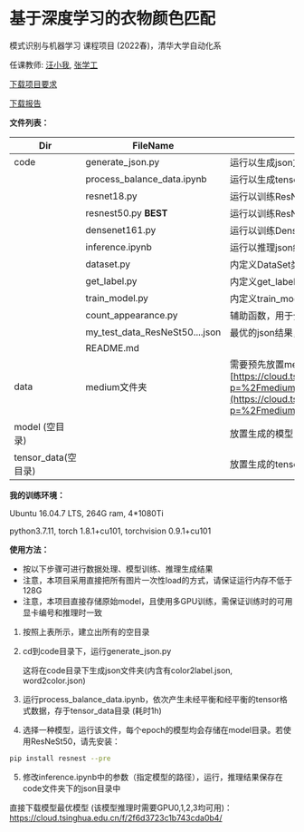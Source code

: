 # 基于深度学习的衣物颜色匹配

模式识别与机器学习 课程项目 (2022春)，清华大学自动化系

任课教师: [汪小我](https://scholar.google.com/citations?user=r0KzDh8AAAAJ&hl=en-US), [张学工](https://scholar.google.com/citations?user=o2ZRDe4AAAAJ&hl=en-US)

[下载项目要求](./requirement_zh-CN.pdf)

[下载报告](./report_zh-CN.pdf)

**文件列表：**

| Dir                 | FileName                       | Description                                                                                                                                                                                           |
| ------------------- | ------------------------------ | ----------------------------------------------------------------------------------------------------------------------------------------------------------------------------------------------------- |
| code                | generate_json.py               | 运行以生成json文件夹和两个辅助json文件                                                                                                                                                                |
|                     | process_balance_data.ipynb     | 运行以生成tensor格式的数据                                                                                                                                                                            |
|                     | resnet18.py                    | 运行以训练ResNet18模型                                                                                                                                                                                |
|                     | resnest50.py      **BEST**     | 运行以训练ResNeSt50模型                                                                                                                                                                               |
|                     | densenet161.py                 | 运行以训练DenseNet161模型                                                                                                                                                                             |
|                     | inference.ipynb                | 运行以推理json结果，存于本目录json文件夹                                                                                                                                                              |
|                     | dataset.py                     | 内定义DataSet类                                                                                                                                                                                       |
|                     | get_label.py                   | 内定义get_label函数，输入中文词输出标号                                                                                                                                                               |
|                     | train_model.py                 | 内定义train_model函数                                                                                                                                                                                 |
|                     | count_appearance.py            | 辅助函数，用于分析数据集，对训练不必需                                                                                                                                                                |
|                     | my_test_data_ResNeSt50....json | 最优的json结果，对训练不必需                                                                                                                                                                          |
|                     | README.md                      |                                                                                                                                                                                                       |
| data                | medium文件夹                   | 需要预先放置medium尺寸的图片数据 [https://cloud.tsinghua.edu.cn/d/27849370d8774de3a2e2/files/?p=%2Fmedium.zip&dl=1](https://cloud.tsinghua.edu.cn/d/27849370d8774de3a2e2/files/?p=%2Fmedium.zip&dl=1) |
| model (空目录)      |                                | 放置生成的模型                                                                                                                                                                                        |
| tensor_data(空目录) |                                | 放置生成的tensor格式的数据                                                                                                                                                                            |



**我的训练环境：**

Ubuntu 16.04.7 LTS,  264G ram,  4*1080Ti

python3.7.11, torch 1.8.1+cu101, torchvision 0.9.1+cu101



**使用方法：**

- 按以下步骤可进行数据处理、模型训练、推理生成结果
- 注意，本项目采用直接把所有图片一次性load的方式，请保证运行内存不低于128G
- 注意，本项目直接存储原始model，且使用多GPU训练，需保证训练时的可用显卡编号和推理时一致

1. 按照上表所示，建立出所有的空目录

2. cd到code目录下，运行generate_json.py

   这将在code目录下生成json文件夹(内含有color2label.json, word2color.json)

3. 运行process_balance_data.ipynb，依次产生未经平衡和经平衡的tensor格式数据，存于tensor_data目录 (耗时1h)

4. 选择一种模型，运行该文件，每个epoch的模型均会存储在model目录。若使用ResNeSt50，请先安装：

```bash
pip install resnest --pre
```

5. 修改inference.ipynb中的参数（指定模型的路径），运行，推理结果保存在code文件夹下的json目录中



直接下载模型最优模型 (该模型推理时需要GPU0,1,2,3均可用)：https://cloud.tsinghua.edu.cn/f/2f6d3723c1b743cda0b4/

